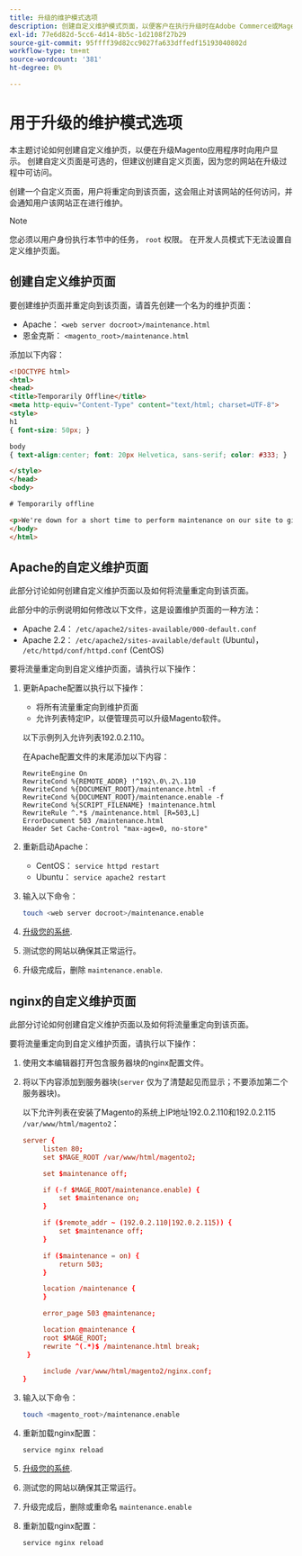 ```yaml
---
title: 升级的维护模式选项
description: 创建自定义维护模式页面，以便客户在执行升级时在Adobe Commerce或Magento Open Source店面中看到该页面。
exl-id: 77e6d82d-5cc6-4d14-8b5c-1d2108f27b29
source-git-commit: 95ffff39d82cc9027fa633dffedf15193040802d
workflow-type: tm+mt
source-wordcount: '381'
ht-degree: 0%

---
```


# 用于升级的维护模式选项

本主题讨论如何创建自定义维护页，以便在升级Magento应用程序时向用户显示。 创建自定义页面是可选的，但建议创建自定义页面，因为您的网站在升级过程中可访问。

创建一个自定义页面，用户将重定向到该页面，这会阻止对该网站的任何访问，并会通知用户该网站正在进行维护。

>[!NOTE]
>
>您必须以用户身份执行本节中的任务， `root` 权限。 在开发人员模式下无法设置自定义维护页面。

## 创建自定义维护页面

要创建维护页面并重定向到该页面，请首先创建一个名为的维护页面：

- Apache： `<web server docroot>/maintenance.html`
- 恩金克斯： `<magento_root>/maintenance.html`

添加以下内容：

```html
<!DOCTYPE html>
<html>
<head>
<title>Temporarily Offline</title>
<meta http-equiv="Content-Type" content="text/html; charset=UTF-8">
<style>
h1
{ font-size: 50px; }

body
{ text-align:center; font: 20px Helvetica, sans-serif; color: #333; }

</style>
</head>
<body>

# Temporarily offline

<p>We're down for a short time to perform maintenance on our site to give you the best possible experience. Check back soon!</p>
</body>
</html>
```

## Apache的自定义维护页面

此部分讨论如何创建自定义维护页面以及如何将流量重定向到该页面。

此部分中的示例说明如何修改以下文件，这是设置维护页面的一种方法：

- Apache 2.4： `/etc/apache2/sites-available/000-default.conf`
- Apache 2.2： `/etc/apache2/sites-available/default` (Ubuntu)， `/etc/httpd/conf/httpd.conf` (CentOS)

要将流量重定向到自定义维护页面，请执行以下操作：

1. 更新Apache配置以执行以下操作：

   - 将所有流量重定向到维护页面
   - 允许列表特定IP，以便管理员可以升级Magento软件。

   以下示例列入允许列表192.0.2.110。

   在Apache配置文件的末尾添加以下内容：

   ```terminal
   RewriteEngine On
   RewriteCond %{REMOTE_ADDR} !^192\.0\.2\.110
   RewriteCond %{DOCUMENT_ROOT}/maintenance.html -f
   RewriteCond %{DOCUMENT_ROOT}/maintenance.enable -f
   RewriteCond %{SCRIPT_FILENAME} !maintenance.html
   RewriteRule ^.*$ /maintenance.html [R=503,L]
   ErrorDocument 503 /maintenance.html
   Header Set Cache-Control "max-age=0, no-store"
   ```

1. 重新启动Apache：

   - CentOS： `service httpd restart`
   - Ubuntu： `service apache2 restart`

1. 输入以下命令：

   ```bash
   touch <web server docroot>/maintenance.enable
   ```

1. [升级您的系统](../implementation/perform-upgrade.md).
1. 测试您的网站以确保其正常运行。
1. 升级完成后，删除 `maintenance.enable`.

## nginx的自定义维护页面

此部分讨论如何创建自定义维护页面以及如何将流量重定向到该页面。

要将流量重定向到自定义维护页面，请执行以下操作：

1. 使用文本编辑器打开包含服务器块的nginx配置文件。
1. 将以下内容添加到服务器块(`server` 仅为了清楚起见而显示；不要添加第二个服务器块)。

   以下允许列表在安装了Magento的系统上IP地址192.0.2.110和192.0.2.115 `/var/www/html/magento2`：

   ```conf
   server {
        listen 80;
        set $MAGE_ROOT /var/www/html/magento2;
   
        set $maintenance off;
   
        if (-f $MAGE_ROOT/maintenance.enable) {
            set $maintenance on;
        }
   
        if ($remote_addr ~ (192.0.2.110|192.0.2.115)) {
            set $maintenance off;
        }
   
        if ($maintenance = on) {
            return 503;
        }
   
        location /maintenance {
        }
   
        error_page 503 @maintenance;
   
        location @maintenance {
        root $MAGE_ROOT;
        rewrite ^(.*)$ /maintenance.html break;
    }
   
        include /var/www/html/magento2/nginx.conf;
   }
   ```

1. 输入以下命令：

   ```bash
   touch <magento_root>/maintenance.enable
   ```

1. 重新加载nginx配置：

   ```bash
   service nginx reload
   ```

1. [升级您的系统](../implementation/perform-upgrade.md).
1. 测试您的网站以确保其正常运行。
1. 升级完成后，删除或重命名 `maintenance.enable`
1. 重新加载nginx配置：

   ```bash
   service nginx reload
   ```
